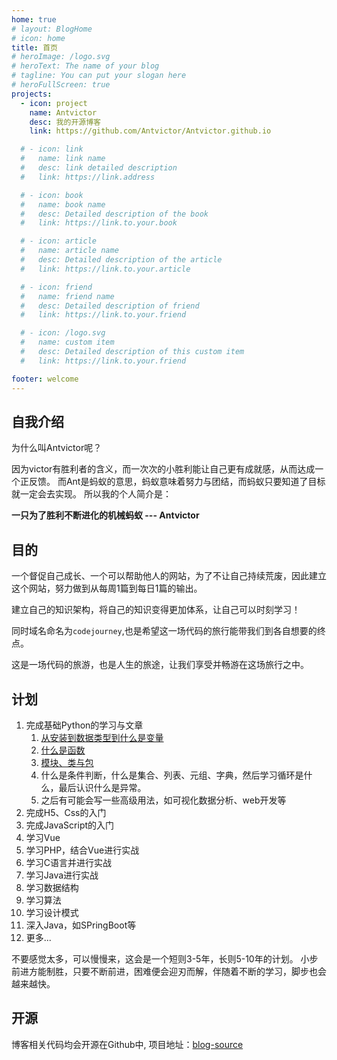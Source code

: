 ```yaml
---
home: true
# layout: BlogHome
# icon: home
title: 首页
# heroImage: /logo.svg
# heroText: The name of your blog
# tagline: You can put your slogan here
# heroFullScreen: true
projects:
  - icon: project
    name: Antvictor
    desc: 我的开源博客
    link: https://github.com/Antvictor/Antvictor.github.io

  # - icon: link
  #   name: link name
  #   desc: link detailed description
  #   link: https://link.address

  # - icon: book
  #   name: book name
  #   desc: Detailed description of the book
  #   link: https://link.to.your.book

  # - icon: article
  #   name: article name
  #   desc: Detailed description of the article
  #   link: https://link.to.your.article

  # - icon: friend
  #   name: friend name
  #   desc: Detailed description of friend
  #   link: https://link.to.your.friend

  # - icon: /logo.svg
  #   name: custom item
  #   desc: Detailed description of this custom item
  #   link: https://link.to.your.friend

footer: welcome
---
```


## 自我介绍
为什么叫Antvictor呢？

因为victor有胜利者的含义，而一次次的小胜利能让自己更有成就感，从而达成一个正反馈。
而Ant是蚂蚁的意思，蚂蚁意味着努力与团结，而蚂蚁只要知道了目标就一定会去实现。
所以我的个人简介是：

**一只为了胜利不断进化的机械蚂蚁 --- Antvictor**
## 目的
一个督促自己成长、一个可以帮助他人的网站，为了不让自己持续荒废，因此建立这个网站，努力做到从每周1篇到每日1篇的输出。

建立自己的知识架构，将自己的知识变得更加体系，让自己可以时刻学习！

同时域名命名为`codejourney`,也是希望这一场代码的旅行能带我们到各自想要的终点。

这是一场代码的旅游，也是人生的旅途，让我们享受并畅游在这场旅行之中。

## 计划
1. 完成基础Python的学习与文章
   1. [从安装到数据类型到什么是变量](/blogs/python/七天入门Python（一）.md)
   2. [什么是函数](/blogs/python/七天入门Python（二）.md)
   3. [模块、类与包](/blogs/python/七天入门Python（三）.md)
   4. 什么是条件判断，什么是集合、列表、元组、字典，然后学习循环是什么，最后认识什么是异常。
   5. 之后有可能会写一些高级用法，如可视化数据分析、web开发等
2. 完成H5、Css的入门
3. 完成JavaScript的入门
4. 学习Vue
5. 学习PHP，结合Vue进行实战
6. 学习C语言并进行实战
7. 学习Java进行实战
8. 学习数据结构
9. 学习算法
10. 学习设计模式
11. 深入Java，如SPringBoot等
12. 更多...

不要感觉太多，可以慢慢来，这会是一个短则3-5年，长则5-10年的计划。
小步前进方能制胜，只要不断前进，困难便会迎刃而解，伴随着不断的学习，脚步也会越来越快。
## 开源
博客相关代码均会开源在Github中, 项目地址：[blog-source](https://github.com/Antvictor/blog-source)
